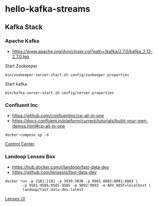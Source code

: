 # hello-kafka-streams

## Kafka Stack

### Apache Kafka

+ https://www.apache.org/dyn/closer.cgi?path=/kafka/2.7.0/kafka_2.13-2.7.0.tgz

Start Zookeeper
```shell
bin/zookeeper-server-start.sh config/zookeeper.properties
```
Start kafka
```shell
bin/kafka-server-start.sh config/server.properties
```  

### Confluent Inc

+ https://github.com/confluentinc/cp-all-in-one
+ https://docs.confluent.io/platform/current/tutorials/build-your-own-demos.html#cp-all-in-one

```shell
docker-compose up -d
```

[Control Center](http://localhost:9021)

### Landoop Lenses Box

+ https://hub.docker.com/r/landoop/fast-data-dev
+ https://github.com/lensesio/fast-data-dev

```shell
docker run -p 2181:2181 -p 3030:3030 -p 8081-8083:8081-8083 \
        -p 9581-9585:9581-9585 -p 9092:9092 -e ADV_HOST=localhost \
        landoop/fast-data-dev:latest
```

[Lenses UI](http://localhost:3030)

